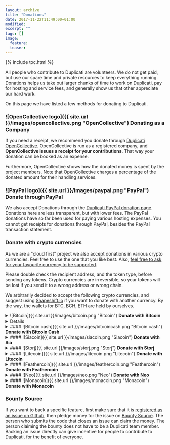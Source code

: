 ```yaml
---
layout: archive
title: "Donations"
date: 2017-11-22T11:49:00+01:00
modified:
excerpt: ""
tags: []
image:
  feature:
  teaser:
---
```


{% include toc.html %}

All people who contribute to Duplicati are volunteers. We do not get paid, but use our spare time and private resources to keep everything running. Donations helps us take out larger chunks of time to work on Duplicati, pay for hosting and service fees, and generally show us that other appreciate our hard work.

On this page we have listed a few methods for donating to Duplicati.

### ![OpenCollective logo]({{ site.url }}/images/opencollective.png "OpenCollective") Donating as a Company
If you need a receipt, we recommend you donate through [Duplicati OpenCollective](https://opencollective.com/duplicati). OpenCollective is run as a registered company, and **OpenCollective issues a receipt for your contributions**. That way your donation can be booked as an expense. 

Furthermore, OpenCollective shows how the donated money is spent by the project members. Note that OpenCollective charges a percentage of the donated amount for their handling services.

### ![PayPal logo]({{ site.url }}/images/paypal.png "PayPal") Donate through PayPal
We also accept Donations through the [Duplicati PayPal donation page](https://goo.gl/5TJ4yB). Donations here are less transparent, but with lower fees. The PayPal donations have so far been used for paying various hosting expenses. You cannot get receipts for donations through PayPal, besides the PayPal transaction statement.

### Donate with crypto currencies
As we are a "cloud first" project we also accept donations in various crypto currencies. Feel free to use the one that you like best. Also, [feel free to ask for your favourite currency to be supported](https://forum.duplicati.com).

Please double check the recipient address, and the token type, before sending any tokens. Crypto currencies are irreversible, so your tokens will be lost if you send it to a wrong address or wrong chain.

We arbitrarily decided to accept the following crypto currencies, and suggest using [Shapeshift.io](https://www.shapeshift.io/) if you want to donate with another currency. By the way, the wallets for BTC, BCH, ETH are held by ourselves. 

<details>
  <summary>![Bitcoin]({{ site.url }}/images/bitcoin.png "Bitcoin") <b>Donate with Bitcoin</b></summary>
  ![Bitcoin QR code 1Lfzs4EQBtjqQyARfxW1vH5JMRaz7tVCir]({{ site.url }}/images/bitcoin-qr_new.png "1Lfzs4EQBtjqQyARfxW1vH5JMRaz7tVCir")
  
  Bitcoin Address: 1Lfzs4EQBtjqQyARfxW1vH5JMRaz7tVCir
</details>

<details>
  <summary![Ethereum]({{ site.url }}/images/ethereum.png "Ethereum") <b>Donate with Ethereum</b></summary>
  ![Ethereum QR code 0xa122e65b01fd18dad0caafc8122e83a3f6cf73a5]({{ site.url }}/images/ethereum-qr.png "0xa122e65b01fd18dad0caafc8122e83a3f6cf73a5")
  
  Ethereum Address: 0xa122e65b01fd18dad0caafc8122e83a3f6cf73a5
</details>

<details>
  <summary>#### ![Bitcoin cash]({{ site.url }}/images/bitcoincash.png "Bitcoin cash") <b>Donate with Bitcoin Cash</b></summary>
  ![Bitcoin cash QR code 165gSZ9UshGyUKPyguWELJ9cbxvmsNzYCw]({{ site.url }}/images/bitcoin-cash-qr.png "165gSZ9UshGyUKPyguWELJ9cbxvmsNzYCw")
  
  Bitcoin Cash Address: 165gSZ9UshGyUKPyguWELJ9cbxvmsNzYCw
</details>

<details>
  <summary>#### ![Siacoin]({{ site.url }}/images/siacoin.png "Siacoin") <b>Donate with Sia</b></summary>
  ![Sia QR code cd1811d152f8ff8fdbcc7a55ed059f22b9d944cf1208a6258180ca3e78789ac0d98e463a9a92]({{ site.url }}/images/bitcoin-cash-qr.png "cd1811d152f8ff8fdbcc7a55ed059f22b9d944cf1208a6258180ca3e78789ac0d98e463a9a92")
  
  Sia Address: cd1811d152f8ff8fdbcc7a55ed059f22b9d944cf1208a6258180ca3e78789ac0d98e463a9a92
</details>

<details>
  <summary>#### ![Storj]({{ site.url }}/images/storj.png "Storj") <b>Donate with Storj</b></summary>
  ![Storj QR code 0x549d724ba23f9bfc51ca953268da278cf1584428]({{ site.url }}/images/storj-qr.png "0x549d724ba23f9bfc51ca953268da278cf1584428")
  
  Storj Address: 0x549d724ba23f9bfc51ca953268da278cf1584428
</details>

<details>
  <summary>#### ![Litecoin]({{ site.url }}/images/litecoin.png "Litecoin") <b>Donate with Litecoin</b></summary>
  ![Litecoin QR code LQWT1CyioWDLB5EL9qotK69VqYbKU6Niro]({{ site.url }}/images/litecoin-qr.png "LQWT1CyioWDLB5EL9qotK69VqYbKU6Niro")
  
  Litecoin Address: LQWT1CyioWDLB5EL9qotK69VqYbKU6Niro
</details>

<details>
  <summary>#### ![Feathercoin]({{ site.url }}/images/feathercoin.png "Feathercoin") <b>Donate with Feathercoin</b></summary>
  ![Feathercoin QR code 6uohdnDjH9h3safydBNBZhfKmJ3nFJDG53]({{ site.url }}/images/feathercoin-qr.png "6uohdnDjH9h3safydBNBZhfKmJ3nFJDG53")
  Feathercoin Address: 6uohdnDjH9h3safydBNBZhfKmJ3nFJDG53
</details>

<details>
  <summary>#### ![Neo]({{ site.url }}/images/neo.png "Neo") <b>Donate with Neo</b></summary>
  ![Neo QR code AU3HPqquJWg9Vwqkh4PgRWpo5eQpoUHJEi]({{ site.url }}/images/neo-qr.png "AU3HPqquJWg9Vwqkh4PgRWpo5eQpoUHJEi")
  
  Neo Address: AU3HPqquJWg9Vwqkh4PgRWpo5eQpoUHJEi
</details>

<details>
  <summary>#### ![Monacoin]({{ site.url }}/images/monacoin.png "Monacoin") <b>Donate with Monacoin</b></summary>
  ![Monacoin QR code MGmxaFtogUNk6uFju9RmDKFQZx5FkDX75w]({{ site.url }}/images/monacoin-qr.png "MGmxaFtogUNk6uFju9RmDKFQZx5FkDX75w")
  
  Monacoin Address: MGmxaFtogUNk6uFju9RmDKFQZx5FkDX75w
</details>

### Bounty Source
If you want to back a specific feature, first make sure that it is [registered as an issue on Github](https://github.com/duplicati/duplicati/issues), then pledge money for the issue on [Bounty Source](https://www.bountysource.com/teams/duplicati/issues). 
The person who submits the code that closes an issue can claim the money. The person claiming the bounty does not have to be a Duplicati team member. Backing an issue directly can give incentive for people to contribute to Duplicati, for the benefit of everyone.
